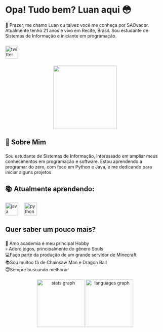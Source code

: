 <h1 align="left">Opa! Tudo bem? Luan aqui 😳</h1>

###

<p align="left">👋 Prazer, me chamo Luan ou talvez você me conheça por SAOvador. Atualmente tenho 21 anos e vivo em Recife, Brasil. Sou estudante de Sistemas de Informação e iniciante em programação.</p>

###

<div align="left">
  <a href="https://x.com/SAOvador_" target="_blank">
    <img src="https://img.shields.io/static/v1?message=Twitter&logo=twitter&label=&color=1DA1F2&logoColor=white&labelColor=&style=for-the-badge" height="40" alt="twitter logo"  />
  </a>
</div>

###

<div align="center">
  <img height="200" src="https://images2.imgbox.com/73/aa/9EYUEt20_o.jpg"  />
</div>

###

<h2 align="left">🧐 Sobre Mim</h2>

###

<p align="left">Sou estudante de Sistemas de Informação, interessado em ampliar meus conhecimentos em programação e software. Estou aprendendo a programar do zero, com foco em Python e Java, e me dedicando para iniciar alguns projetos</p>

###

<h2 align="left">📚 Atualmente aprendendo:</h2>

###

<div align="left">
  <img src="https://cdn.jsdelivr.net/gh/devicons/devicon/icons/java/java-original.svg" height="40" alt="java logo"  />
  <img width="12" />
  <img src="https://cdn.jsdelivr.net/gh/devicons/devicon/icons/python/python-original.svg" height="40" alt="python logo"  />
</div>

###

<h2 align="left">Quer saber um pouco mais?</h2>

###

<p align="left">💪 Amo academia é meu principal Hobby<br>    💀 Adoro jogos, principalmente do gênero Souls<br>    💻Faço parte da produção de um grande servidor de Minecraft<br>    📚Sou muitoo fã de Chainsaw Man e Dragon Ball<br>    😇Sempre buscando melhorar</p>

###

<div align="center">
  <img src="https://github-readme-stats.vercel.app/api?username=LuanDCS&hide_title=false&hide_rank=false&show_icons=true&include_all_commits=true&count_private=true&disable_animations=false&theme=dracula&locale=en&hide_border=false&order=1" height="150" alt="stats graph"  />
  <img src="https://github-readme-stats.vercel.app/api/top-langs?username=LuanDCS&locale=en&hide_title=false&layout=compact&card_width=320&langs_count=5&theme=dracula&hide_border=false&order=2" height="150" alt="languages graph"  />
</div>

###
